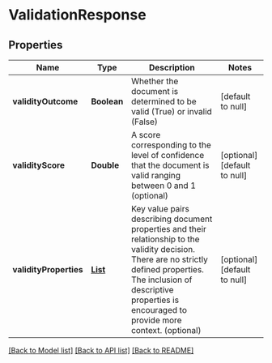 # ValidationResponse
## Properties

| Name | Type | Description | Notes |
|------------ | ------------- | ------------- | -------------|
| **validityOutcome** | **Boolean** | Whether the document is determined to be valid (True) or invalid (False) | [default to null] |
| **validityScore** | **Double** | A score corresponding to the level of confidence that the document  is valid ranging between 0 and 1 (optional) | [optional] [default to null] |
| **validityProperties** | [**List**](ValidationResponse_validityProperties_inner.md) | Key value pairs describing document properties and their relationship to the validity decision. There are no strictly defined  properties. The inclusion of descriptive properties is encouraged to provide more context. (optional) | [optional] [default to null] |

[[Back to Model list]](../README.md#documentation-for-models) [[Back to API list]](../README.md#documentation-for-api-endpoints) [[Back to README]](../README.md)

